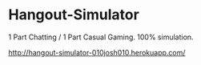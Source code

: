 # Hangout-Simulator
1 Part Chatting / 1 Part Casual Gaming. 100% simulation. 

http://hangout-simulator-010josh010.herokuapp.com/
